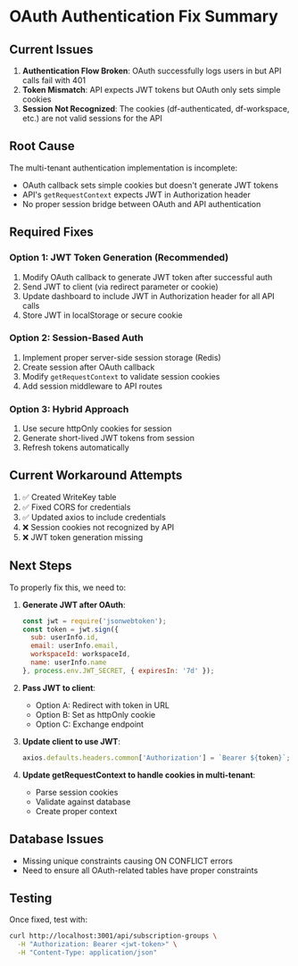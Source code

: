 # OAuth Authentication Fix Summary

## Current Issues

1. **Authentication Flow Broken**: OAuth successfully logs users in but API calls fail with 401
2. **Token Mismatch**: API expects JWT tokens but OAuth only sets simple cookies
3. **Session Not Recognized**: The cookies (df-authenticated, df-workspace, etc.) are not valid sessions for the API

## Root Cause

The multi-tenant authentication implementation is incomplete:
- OAuth callback sets simple cookies but doesn't generate JWT tokens
- API's `getRequestContext` expects JWT in Authorization header
- No proper session bridge between OAuth and API authentication

## Required Fixes

### Option 1: JWT Token Generation (Recommended)
1. Modify OAuth callback to generate JWT token after successful auth
2. Send JWT to client (via redirect parameter or cookie)
3. Update dashboard to include JWT in Authorization header for all API calls
4. Store JWT in localStorage or secure cookie

### Option 2: Session-Based Auth
1. Implement proper server-side session storage (Redis)
2. Create session after OAuth callback
3. Modify `getRequestContext` to validate session cookies
4. Add session middleware to API routes

### Option 3: Hybrid Approach
1. Use secure httpOnly cookies for session
2. Generate short-lived JWT tokens from session
3. Refresh tokens automatically

## Current Workaround Attempts

1. ✅ Created WriteKey table 
2. ✅ Fixed CORS for credentials
3. ✅ Updated axios to include credentials
4. ❌ Session cookies not recognized by API
5. ❌ JWT token generation missing

## Next Steps

To properly fix this, we need to:

1. **Generate JWT after OAuth**:
   ```javascript
   const jwt = require('jsonwebtoken');
   const token = jwt.sign({
     sub: userInfo.id,
     email: userInfo.email,
     workspaceId: workspaceId,
     name: userInfo.name
   }, process.env.JWT_SECRET, { expiresIn: '7d' });
   ```

2. **Pass JWT to client**:
   - Option A: Redirect with token in URL
   - Option B: Set as httpOnly cookie
   - Option C: Exchange endpoint

3. **Update client to use JWT**:
   ```javascript
   axios.defaults.headers.common['Authorization'] = `Bearer ${token}`;
   ```

4. **Update getRequestContext to handle cookies in multi-tenant**:
   - Parse session cookies
   - Validate against database
   - Create proper context

## Database Issues

- Missing unique constraints causing ON CONFLICT errors
- Need to ensure all OAuth-related tables have proper constraints

## Testing

Once fixed, test with:
```bash
curl http://localhost:3001/api/subscription-groups \
  -H "Authorization: Bearer <jwt-token>" \
  -H "Content-Type: application/json"
```